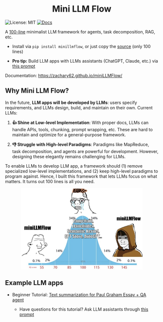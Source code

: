 <h1 align="center">Mini LLM Flow</h1>

![License: MIT](https://img.shields.io/badge/License-MIT-yellow.svg)
[![Docs](https://img.shields.io/badge/docs-latest-blue)](https://zachary62.github.io/miniLLMFlow/)

A [100-line](minillmflow/__init__.py) minimalist LLM framework for agents, task decomposition, RAG, etc.

- Install via  ```pip install minillmflow```, or just copy the [source](minillmflow/__init__.py) (only 100 lines)

- **Pro tip:** Build LLM apps with LLMs assistants (ChatGPT, Claude, etc.) via [this prompt](assets/prompt)

Documentation: https://zachary62.github.io/miniLLMFlow/

## Why Mini LLM Flow?

In the future, **LLM apps will be developed by LLMs**: users specify requirements, and LLMs design, build, and maintain on their own. Current LLMs:

1. **👍 Shine at Low-level Implementation**: 
With proper docs, LLMs can handle APIs, tools, chunking, prompt wrapping, etc. 
These are hard to maintain and optimize for a general-purpose framework.

2. **👎 Struggle with High-level Paradigms**:
Paradigms like MapReduce, task decomposition, and agents are powerful for development.
However, designing these elegantly remains challenging for LLMs.

To enable LLMs to develop LLM app, a framework should
(1) remove specialized low-level implementations, and
(2) keep high-level paradigms to program against.
Hence, I built this framework that lets LLMs focus on what matters. It turns out 100 lines is all you need.


<div align="center">
  <img src="/assets/minillmflow.jpg" width="400"/>
</div>

## Example LLM apps

- Beginner Tutorial: [Text summarization for Paul Graham Essay + QA agent](https://colab.research.google.com/github/zachary62/miniLLMFlow/blob/main/cookbook/demo.ipynb)

    - Have questions for this tutorial? Ask LLM assistants through [this prompt](https://chatgpt.com/share/676f16d2-7064-8000-b9d7-f6874346a6b5)
